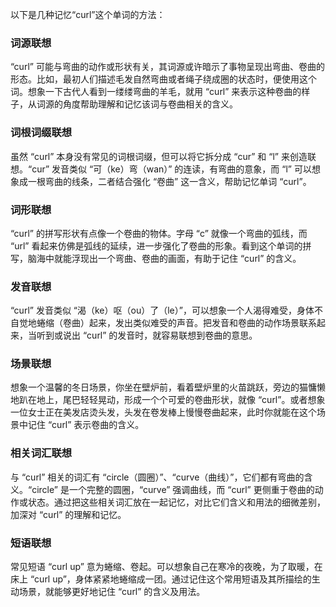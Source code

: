 以下是几种记忆“curl”这个单词的方法：

### 词源联想
“curl” 可能与弯曲的动作或形状有关，其词源或许暗示了事物呈现出弯曲、卷曲的形态。比如，最初人们描述毛发自然弯曲或者绳子绕成圈的状态时，便使用这个词。想象一下古代人看到一缕缕弯曲的羊毛，就用 “curl” 来表示这种卷曲的样子，从词源的角度帮助理解和记忆该词与卷曲相关的含义。 

### 词根词缀联想 
虽然 “curl” 本身没有常见的词根词缀，但可以将它拆分成 “cur” 和 “l” 来创造联想。“cur” 发音类似 “可（ke）弯（wan）” 的连读，有弯曲的意象，而 “l” 可以想象成一根弯曲的线条，二者结合强化 “卷曲” 这一含义，帮助记忆单词 “curl”。 

### 词形联想 
“curl” 的拼写形状有点像一个卷曲的物体。字母 “c” 就像一个弯曲的弧线，而 “url” 看起来仿佛是弧线的延续，进一步强化了卷曲的形象。看到这个单词的拼写，脑海中就能浮现出一个弯曲、卷曲的画面，有助于记住 “curl” 的含义。 

### 发音联想 
“curl” 发音类似 “渴（ke）呕（ou）了（le）”，可以想象一个人渴得难受，身体不自觉地蜷缩（卷曲）起来，发出类似难受的声音。把发音和卷曲的动作场景联系起来，当听到或说出 “curl” 的发音时，就容易联想到卷曲的意思。 

### 场景联想 
想象一个温馨的冬日场景，你坐在壁炉前，看着壁炉里的火苗跳跃，旁边的猫慵懒地趴在地上，尾巴轻轻晃动，形成一个个可爱的卷曲形状，就像 “curl”。或者想象一位女士正在美发店烫头发，头发在卷发棒上慢慢卷曲起来，此时你就能在这个场景中记住 “curl” 表示卷曲的含义。 

### 相关词汇联想 
与 “curl” 相关的词汇有 “circle（圆圈）”、“curve（曲线）”，它们都有弯曲的含义。“circle” 是一个完整的圆圈，“curve” 强调曲线，而 “curl” 更侧重于卷曲的动作或状态。通过把这些相关词汇放在一起记忆，对比它们含义和用法的细微差别，加深对 “curl” 的理解和记忆。 

### 短语联想 
常见短语 “curl up” 意为蜷缩、卷起。可以想象自己在寒冷的夜晚，为了取暖，在床上 “curl up”，身体紧紧地蜷缩成一团。通过记住这个常用短语及其所描绘的生动场景，就能够更好地记住 “curl” 的含义及用法。 